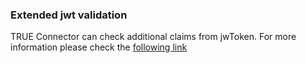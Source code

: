 ### Extended jwt validation <a href="#extendedjwt" id="extendedjwt"></a>

TRUE Connector can check additional claims from jwToken. For more information please check the [following link](https://github.com/Engineering-Research-and-Development/true-connector-execution_core_container/blob/1.14.1/doc/TRANSPORTCERTSSHA256.md)
